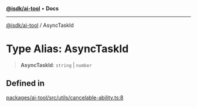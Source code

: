 [**@isdk/ai-tool**](../README.md) • **Docs**

***

[@isdk/ai-tool](../globals.md) / AsyncTaskId

# Type Alias: AsyncTaskId

> **AsyncTaskId**: `string` \| `number`

## Defined in

[packages/ai-tool/src/utils/cancelable-ability.ts:8](https://github.com/isdk/ai-tool.js/blob/37ada542a786fbbc770f2d61beb564f6e603941d/src/utils/cancelable-ability.ts#L8)
